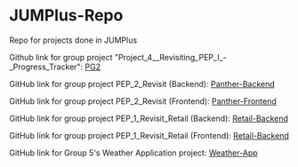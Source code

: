 # JUMPlus-Repo
Repo for projects done in JUMPlus

Github link for group project "Project_4__Revisiting_PEP_I_-_Progress_Tracker": [PG2](https://github.com/miguebarbell/PG2)

GitHub link for group project PEP_2_Revisit (Backend): [Panther-Backend](https://github.com/EricSei/panther-workout-tracker)

GitHub link for group project PEP_2_Revisit (Frontend): [Panther-Frontend](https://github.com/ramosj6/Panther_Workout_Frontend)

GitHub link for group project PEP_1_Revisit_Retail (Backend): [Retail-Backend](https://github.com/wanderingAviator/PEP1Revisit)

GitHub link for group project PEP_1_Revisit_Retail (Frontend): [Retail-Backend](https://github.com/ramosj6/Retail_PEPI_Frontend)

GitHub link for Group 5's Weather Application project: [Weather-App](https://github.com/ramosj6/WeatherForecastingApp)
